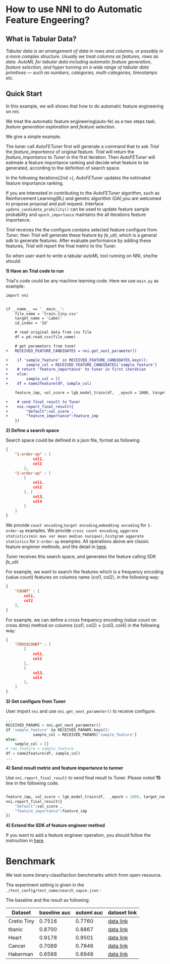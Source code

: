 # How to use NNI to do Automatic Feature Engeering?

## What is Tabular Data?

*Tabular data is an arrangement of data in rows and columns, or possibly in a more complex structure. Usually we treat columns as features, rows as data. AutoML for tabular data including automatic feature generation, feature selection, and hyper tunning on a wide range of tabular data primitives — such as numbers, categories, multi-categories, timestamps etc.*

## Quick Start

In this example, we will shows that how to do automatic feature engineering on nni.

We treat the automatic feature engineering(auto-fe) as a two steps task. *feature generation exploration* and *feature selection*.

We give a simple example.

The tuner call *AutoFETuner* first will generate a command that to ask *Trial* the *feature_importance* of original feature. *Trial* will return the *feature_importance* to *Tuner* in the first iteration. Then *AutoFETuner* will estimate a feature importance ranking and decide what feature to be generated, according to the definition of search space.

In the following iterations(2nd +), *AutoFETuner* updates the estimated feature importance ranking.

If you are interested in contributing to the *AutoFETuner* algorithm, such as Reinforcement Learning(RL) and genetic algorithm (GA),you are welcomed to propose proposal and pull request.  Interface `update_candidate_probility()` can be used to update feature sample probability and `epoch_importance` maintains the all iterations feature importance.

*Trial* receives the the configure contains selected feature configure from *Tuner*, then *Trial* will generate these feature by *fe_util*, which is a general sdk to generate features. After evaluate performance by adding these features, *Trial* will report the final metric to the Tuner.


So when user want to write a tabular autoML tool running on NNI, she/he should:

**1) Have an Trial code to run**

Trial's code could be any machine learning code. 
Here we use `main.py` as example:

```diff
import nni


if __name__ == '__main__':
    file_name = 'train.tiny.csv'
    target_name = 'Label'
    id_index = 'Id'

    # read original data from csv file
    df = pd.read_csv(file_name)

    # get parameters from tuner
+   RECEIVED_FEATURE_CANDIDATES = nni.get_next_parameter()

+    if 'sample_feature' in RECEIVED_FEATURE_CANDIDATES.keys():
+        sample_col = RECEIVED_FEATURE_CANDIDATES['sample_feature']
+    # return 'feature_importance' to tuner in first iteration
+    else:
+        sample_col = []
+    df = name2feature(df, sample_col)

    feature_imp, val_score = lgb_model_train(df,  _epoch = 1000, target_name = target_name, id_index = id_index)

+    # send final result to Tuner
+    nni.report_final_result({
+        "default":val_score , 
+        "feature_importance":feature_imp
    })
```

**2) Define a search space**

Search space could be defined in a json file, format as following: 

```json
{
    "1-order-op" : [
            col1,
            col2
        ],
    "2-order-op" : [
        [
            col1,
            col2
        ], [
            col3, 
            col4
        ]
    ]
}
```
We provide `count encoding`,`target encoding`,`embedding encoding` for `1-order-op` examples.
We provide `cross count encoding`, `aggerate statistics(min max var mean median nunique)`, `histgram aggerate statistics` for `2-order-op` examples.
All operations above are classic feature enginner methods, and the detail in [here](./AutoFEOp.md). 

*Tuner* receives this search space, and generates the feature calling SDK *fe_util*.

For example, we want to search the features which is a frequency encoding (value count) features on columns name {col1, col2}, in the following way:

```json
{
    "COUNT" : [
        col1,
        col2
    ],
}
```

For example, we can define a cross frequency encoding (value count on cross dims) method on columns {col1, col2} × {col3, col4} in the following way:

```json
{
    "CROSSCOUNT" : [
        [
            col1,
            col2
        ],
        [
            col3,
            col4
        ],
    ]
}
```

**3) Get configure from Tuner**

User import `nni` and use `nni.get_next_parameter()` to receive configure. 

```python
...
RECEIVED_PARAMS = nni.get_next_parameter()
if 'sample_feature' in RECEIVED_PARAMS.keys():
            sample_col = RECEIVED_PARAMS['sample_feature']
else:
    sample_col = []
# raw_feature + sample_feature
df = name2feature(df, sample_col)
...
```


**4)  Send result metric and feature importance to tunner**

Use `nni.report_final_result` to send final result to Tuner. Please noted **15** line in the following code.

```python

feature_imp, val_score = lgb_model_train(df,  _epoch = 1000, target_name = target_name, id_index = id_index)
nni.report_final_result({
    "default":val_score , 
    "feature_importance":feature_imp
})
```

**4) Extend the SDK of feature engineer method**

If you want to add a feature engineer operation, you should follow the  instruction in [here](./AutoFEOp.md). 

# Benchmark

We test some binary-classfiaction benchmarks which from open-resource.

The experiment setting is given in the `./test_config/test_name/search_sapce.json` :

The baseline and the result as following:

|  Dataset   | baseline auc  | automl auc| dataset link| 
|  ----  | ----  | ----  | ----  |
| Cretio Tiny  | 0.7516 | 0.7760 |[data link](https://labs.criteo.com/category/dataset/) |
| titanic  | 0.8700 | 0.8867 |[data link](https://www.kaggle.com/c/titanic/data) |
| Heart |0.9178| 0.9501|[data link](http://archive.ics.uci.edu/ml/datasets/Statlog+%28Heart%29)|
| Cancer |0.7089 | 0.7846 | [data link](http://archive.ics.uci.edu/ml/datasets/Breast+Cancer)|
| Haberman |0.6568 | 0.6948 | [data link](http://archive.ics.uci.edu/ml/machine-learning-databases/haberman/)|
